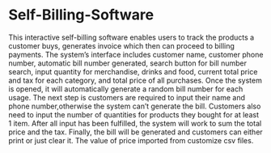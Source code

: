 # Self-Billing-Software
This interactive self-billing software enables users to track the products a customer buys, generates invoice which then can proceed to billing payments. The system’s interface includes customer name, customer phone number, automatic bill number generated, search button for bill number search, input quantity for merchandise, drinks and food, current total price and tax for each category, and total price of all purchases. Once the system is opened, it will automatically generate a random bill number for each usage. The next step is  customers are required to input their name and phone number,otherwise the system can’t generate the bill. Customers also need to input the number of quantities for products they bought for at least 1 item. After all input has been fulfilled, the system will work to sum the total price and the tax. Finally, the bill will be generated and customers can either print or just clear it. The value of price imported from customize csv files.

